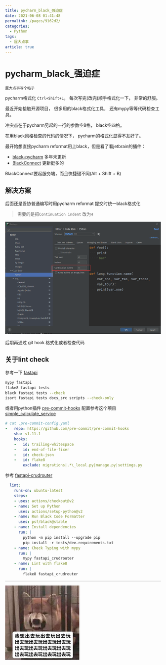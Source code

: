 ```yaml
---
title: pycharm_black_强迫症
date: 2021-06-08 01:41:48
permalink: /pages/9162d2/
categories: 
  - Python
tags: 
  - 屁大点事
article: true
---
```

# pycharm_black_强迫症

`屁大点事写个帖子`

pycharm格式化 `Ctrl+Shift+L`，
每次写完(改完)顺手格式化一下，
非常的舒服。

最近开始接触开源项目，
很多用的black格式化工具，
还有mypy等等代码检查工具。

冲突点在于pycharm另起的一行的参数空8格，
black空四格。

在用black风格检查的代码的情况下，
pycharm的格式化显得不友好了。

最开始想直接pycharm reformat用上black，但是看了看jetbrain的插件：

* [black-pycharm](https://plugins.jetbrains.com/plugin/10563-black-pycharm) 多年未更新
* [BlackConnect](https://plugins.jetbrains.com/plugin/14321-blackconnect) 更新挺多的

BlackConnect要起服务端，而且快捷键不同(Alt + Shift + B)

## 解决方案

后面还是妥协普通编写时用pycharm reformat
提交时统一black格式化

> 需要的是把`Continuation indent` 改为`4`

![](../images/2021-06-07-16-37-02.png)

后期再通过 git hook 格式化或者检查代码

## 关于lint check

参考一下 [fastapi](https://github.com/tiangolo/fastapi.git)

``` bash
mypy fastapi
flake8 fastapi tests
black fastapi tests --check
isort fastapi tests docs_src scripts --check-only
```

或者用python插件 [pre-commit-hooks](https://github.com/harvardfly/simple_calculate_service/blob/master/.pre-commit-config.yaml)
配置参考这个项目 [simple_calculate_service](https://github.com/harvardfly/simple_calculate_service/blob/master/.pre-commit-config.yaml)

``` yaml
# cat .pre-commit-config.yaml
-   repo: https://github.com/pre-commit/pre-commit-hooks
    sha: v1.11.1
    hooks:
    -   id: trailing-whitespace
    -   id: end-of-file-fixer
    -   id: check-json
    -   id: flake8
        exclude: migrations|.*\_local.py|manage.py|settings.py
```

参考 [fastapi-crudrouter](https://github.com/awtkns/fastapi-crudrouter)

``` yaml
  lint:
    runs-on: ubuntu-latest
    steps:
    - uses: actions/checkout@v2
    - name: Set up Python
      uses: actions/setup-python@v2
    - name: Run Black Code Formatter
      uses: psf/black@stable
    - name: Install dependencies
      run: |
        python -m pip install --upgrade pip
        pip install -r tests/dev.requirements.txt
    - name: Check Typing with mypy
      run: |
        mypy fastapi_crudrouter
    - name: Lint with flake8
      run: |
        flake8 fastapi_crudrouter
```

---

![](../images/2021-06-07-16-40-22.png)

